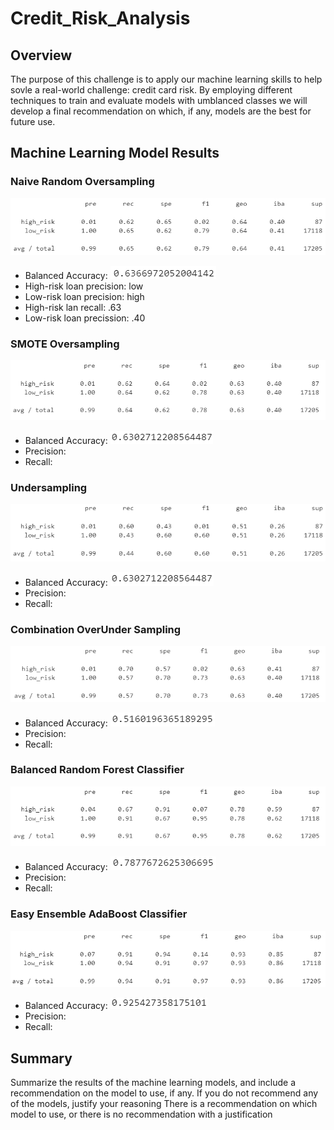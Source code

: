 # Credit_Risk_Analysis

## Overview
The purpose of this challenge is to apply our machine learning skills to help sovle a real-world challenge: credit card risk.  By employing different techniques to train and evaluate models with umblanced classes we will develop a final recommendation on which, if any, models are the best for future use.

## Machine Learning Model Results

### Naive Random Oversampling

![](Images/Naive_Random_Oversampling_Imbalanced_Classifcation_Report.png)

- Balanced Accuracy: ![](Images/Naive_Random_Oversampling_Balanced_Accuracy_Score.png)
- High-risk loan precision: low
- Low-risk loan precision: high
- High-risk lan recall: .63
- Low-risk loan precission: .40

### SMOTE Oversampling

![](Images/SMOTE_Oversampling_Imbalanced_Classifcation_Report.png)

- Balanced Accuracy: ![](Images/SMOTE_Oversampling_Balanced_Accuracy_Score.png)
- Precision:
- Recall:

### Undersampling

![](Images/Cluster_Centroids_Undersampling_Imbalanced_Classifcation_Report.png)

- Balanced Accuracy: ![](Images/Cluster_Centroids_Undersampling_Balanced_Accuracy_Score.png)
- Precision:
- Recall:

### Combination OverUnder Sampling

![](Images/SMOTE_Combination_OverUnder_Sampling_Imbalanced_Classifcation_Report.png)

- Balanced Accuracy: ![](Images/SMOTE_Combination_OverUnder_Sampling_Balanced_Accuracy_Score.png)
- Precision:
- Recall:

### Balanced Random Forest Classifier

![](Images/Balanced_Random_Forest_Classifier_Imbalanced_Classification_Report.png)

- Balanced Accuracy: ![](Images/Balanced_Random_Forest_Classifier_Balanced_Accuracy_Score.png)
- Precision:
- Recall:

### Easy Ensemble AdaBoost Classifier

![](Images/Easy_Ensamble_AdaBoost_Classifier_Imbalanced_Classification_Report.png)

- Balanced Accuracy: ![](Images/Easy_Ensamble_AdaBoost_Classifier_Balanced_Accuracy_Score.png)
- Precision:
- Recall:

## Summary

Summarize the results of the machine learning models, and include a recommendation on the model to use, if any. If you do not recommend any of the models, justify your reasoning
There is a recommendation on which model to use, or there is no recommendation with a justification
